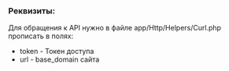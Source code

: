 ### Реквизиты:

Для обращения к API нужно в файле app/Http/Helpers/Curl.php прописать в полях:

- token - Токен доступа
- url - base_domain сайта
